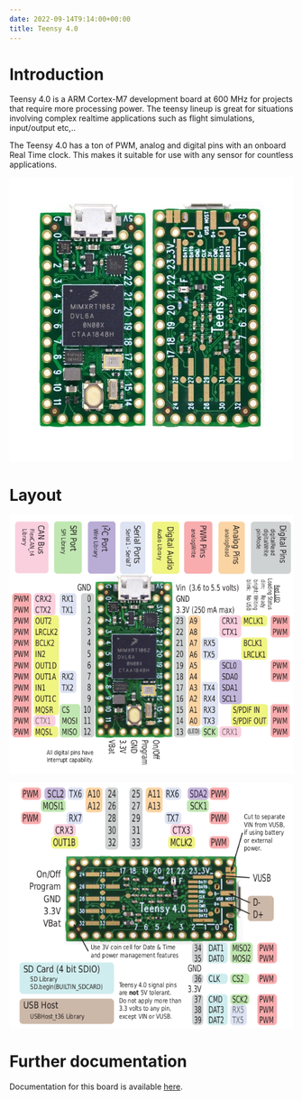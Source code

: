 ```yaml
---
date: 2022-09-14T9:14:00+00:00
title: Teensy 4.0
---
```


# Introduction

Teensy 4.0 is a ARM Cortex-M7 development board at 600 MHz for projects that require more processing power. The teensy lineup is great for situations involving complex realtime applications such as flight simulations, input/output etc,..

The Teensy 4.0 has a ton of PWM, analog and digital pins with an onboard Real Time clock. This makes it suitable for use with any sensor for countless applications.

![teensy](img/teensy.jpg)
                 
# Layout

![pinout](img/pinout.png)

![pinout2](img/pinout2.png)

# Further documentation

Documentation for this board is available [here](https://www.pjrc.com/store/teensy40.html).